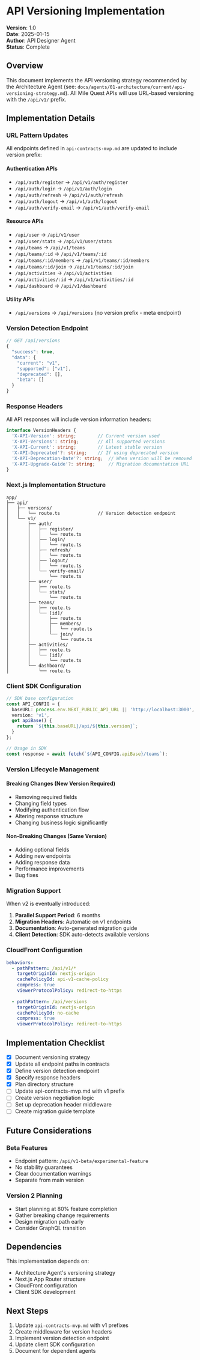 # API Versioning Implementation

**Version**: 1.0  
**Date**: 2025-01-15  
**Author**: API Designer Agent  
**Status**: Complete

## Overview

This document implements the API versioning strategy recommended by the Architecture Agent (see: `docs/agents/01-architecture/current/api-versioning-strategy.md`). All Mile Quest APIs will use URL-based versioning with the `/api/v1/` prefix.

## Implementation Details

### URL Pattern Updates

All endpoints defined in `api-contracts-mvp.md` are updated to include version prefix:

#### Authentication APIs
- `/api/auth/register` → `/api/v1/auth/register`
- `/api/auth/login` → `/api/v1/auth/login`
- `/api/auth/refresh` → `/api/v1/auth/refresh`
- `/api/auth/logout` → `/api/v1/auth/logout`
- `/api/auth/verify-email` → `/api/v1/auth/verify-email`

#### Resource APIs
- `/api/user` → `/api/v1/user`
- `/api/user/stats` → `/api/v1/user/stats`
- `/api/teams` → `/api/v1/teams`
- `/api/teams/:id` → `/api/v1/teams/:id`
- `/api/teams/:id/members` → `/api/v1/teams/:id/members`
- `/api/teams/:id/join` → `/api/v1/teams/:id/join`
- `/api/activities` → `/api/v1/activities`
- `/api/activities/:id` → `/api/v1/activities/:id`
- `/api/dashboard` → `/api/v1/dashboard`

#### Utility APIs
- `/api/versions` → `/api/versions` (no version prefix - meta endpoint)

### Version Detection Endpoint

```typescript
// GET /api/versions
{
  "success": true,
  "data": {
    "current": "v1",
    "supported": ["v1"],
    "deprecated": [],
    "beta": []
  }
}
```

### Response Headers

All API responses will include version information headers:

```typescript
interface VersionHeaders {
  'X-API-Version': string;        // Current version used
  'X-API-Versions': string;       // All supported versions
  'X-API-Current': string;        // Latest stable version
  'X-API-Deprecated'?: string;    // If using deprecated version
  'X-API-Deprecation-Date'?: string;  // When version will be removed
  'X-API-Upgrade-Guide'?: string;     // Migration documentation URL
}
```

### Next.js Implementation Structure

```
app/
├── api/
│   ├── versions/
│   │   └── route.ts              // Version detection endpoint
│   └── v1/
│       ├── auth/
│       │   ├── register/
│       │   │   └── route.ts
│       │   ├── login/
│       │   │   └── route.ts
│       │   ├── refresh/
│       │   │   └── route.ts
│       │   ├── logout/
│       │   │   └── route.ts
│       │   └── verify-email/
│       │       └── route.ts
│       ├── user/
│       │   ├── route.ts
│       │   └── stats/
│       │       └── route.ts
│       ├── teams/
│       │   ├── route.ts
│       │   └── [id]/
│       │       ├── route.ts
│       │       ├── members/
│       │       │   └── route.ts
│       │       └── join/
│       │           └── route.ts
│       ├── activities/
│       │   ├── route.ts
│       │   └── [id]/
│       │       └── route.ts
│       └── dashboard/
│           └── route.ts
```

### Client SDK Configuration

```typescript
// SDK base configuration
const API_CONFIG = {
  baseURL: process.env.NEXT_PUBLIC_API_URL || 'http://localhost:3000',
  version: 'v1',
  get apiBase() {
    return `${this.baseURL}/api/${this.version}`;
  }
};

// Usage in SDK
const response = await fetch(`${API_CONFIG.apiBase}/teams`);
```

### Version Lifecycle Management

#### Breaking Changes (New Version Required)
- Removing required fields
- Changing field types
- Modifying authentication flow
- Altering response structure
- Changing business logic significantly

#### Non-Breaking Changes (Same Version)
- Adding optional fields
- Adding new endpoints
- Adding response data
- Performance improvements
- Bug fixes

### Migration Support

When v2 is eventually introduced:

1. **Parallel Support Period**: 6 months
2. **Migration Headers**: Automatic on v1 endpoints
3. **Documentation**: Auto-generated migration guide
4. **Client Detection**: SDK auto-detects available versions

### CloudFront Configuration

```yaml
behaviors:
  - pathPattern: /api/v1/*
    targetOriginId: nextjs-origin
    cachePolicyId: api-v1-cache-policy
    compress: true
    viewerProtocolPolicy: redirect-to-https
  
  - pathPattern: /api/versions
    targetOriginId: nextjs-origin
    cachePolicyId: no-cache
    compress: true
    viewerProtocolPolicy: redirect-to-https
```

## Implementation Checklist

- [x] Document versioning strategy
- [x] Update all endpoint paths in contracts
- [x] Define version detection endpoint
- [x] Specify response headers
- [x] Plan directory structure
- [ ] Update api-contracts-mvp.md with v1 prefix
- [ ] Create version negotiation logic
- [ ] Set up deprecation header middleware
- [ ] Create migration guide template

## Future Considerations

### Beta Features
- Endpoint pattern: `/api/v1-beta/experimental-feature`
- No stability guarantees
- Clear documentation warnings
- Separate from main version

### Version 2 Planning
- Start planning at 80% feature completion
- Gather breaking change requirements
- Design migration path early
- Consider GraphQL transition

## Dependencies

This implementation depends on:
- Architecture Agent's versioning strategy
- Next.js App Router structure
- CloudFront configuration
- Client SDK development

## Next Steps

1. Update `api-contracts-mvp.md` with v1 prefixes
2. Create middleware for version headers
3. Implement version detection endpoint
4. Update client SDK configuration
5. Document for dependent agents